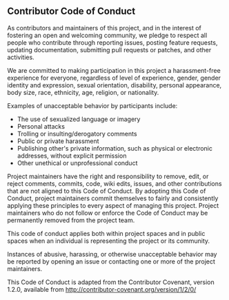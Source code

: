 Contributor Code of Conduct
---------------------------

As contributors and maintainers of this project, and in the interest of fostering 
an open and welcoming community, we pledge to respect all people who contribute 
through reporting issues, posting feature requests, updating documentation, submitting 
pull requests or patches, and other activities.

We are committed to making participation in this project a harassment-free experience
for everyone, regardless of level of experience, gender, gender identity and expression,
sexual orientation, disability, personal appearance, body size, race, ethnicity, age,
religion, or nationality.

Examples of unacceptable behavior by participants include:

  * The use of sexualized language or imagery
  * Personal attacks
  * Trolling or insulting/derogatory comments
  * Public or private harassment
  * Publishing other's private information, such as physical or electronic addresses,
    without explicit permission
  * Other unethical or unprofessional conduct

Project maintainers have the right and responsibility to remove, edit, or reject
comments, commits, code, wiki edits, issues, and other contributions that are not
aligned to this Code of Conduct. By adopting this Code of Conduct, project maintainers
commit themselves to fairly and consistently applying these principles to every aspect
of managing this project. Project maintainers who do not follow or enforce the Code of
Conduct may be permanently removed from the project team.

This code of conduct applies both within project spaces and in public spaces when an
individual is representing the project or its community.

Instances of abusive, harassing, or otherwise unacceptable behavior may be reported
by opening an issue or contacting one or more of the project maintainers.

This Code of Conduct is adapted from the Contributor Covenant, version 1.2.0, available
from http://contributor-covenant.org/version/1/2/0/
